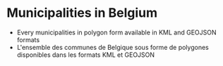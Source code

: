 # Municipalities in Belgium

- Every municipalities in polygon form available in KML and GEOJSON formats
- L'ensemble des communes de Belgique sous forme de polygones disponibles dans les formats KML et GEOJSON
